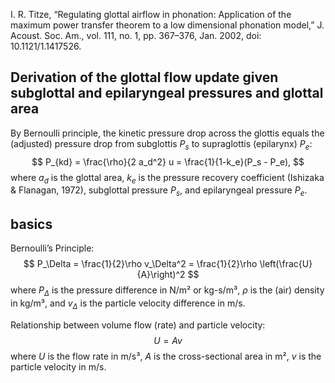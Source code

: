I. R. Titze, “Regulating glottal airflow in phonation: Application of the maximum power transfer theorem to a low dimensional phonation model,” J. Acoust. Soc. Am., vol. 111, no. 1, pp. 367–376, Jan. 2002, doi: 10.1121/1.1417526.


## Derivation of the glottal flow update given subglottal and epilaryngeal pressures and glottal area

By Bernoulli principle, the kinetic pressure drop across the glottis equals the (adjusted) pressure drop from subglottis $P_s$ to supraglottis (epilarynx) $P_e$:
$$
P_{kd} = \frac{\rho}{2 a_d^2} u = \frac{1}{1-k_e}(P_s - P_e),
$$
where $a_d$ is the glottal area, $k_e$ is the pressure recovery coefficient (Ishizaka & Flanagan, 1972), subglottal pressure $P_s$, and
epilaryngeal pressure $P_e$.



## basics

Bernoulli’s Principle:
$$
P_\Delta = \frac{1}{2}\rho v_\Delta^2 = \frac{1}{2}\rho \left(\frac{U}{A}\right)^2
$$
where $P_\Delta$ is the pressure difference in N/m² or kg-s/m³, $\rho$ is the (air) density in kg/m³, and $v_\Delta$ is the particle velocity difference in m/s.

Relationship between volume flow (rate) and particle velocity:
$$
U = A v
$$
where $U$ is the flow rate in m/s³, $A$ is the cross-sectional area in m², $v$ is the particle velocity in m/s.